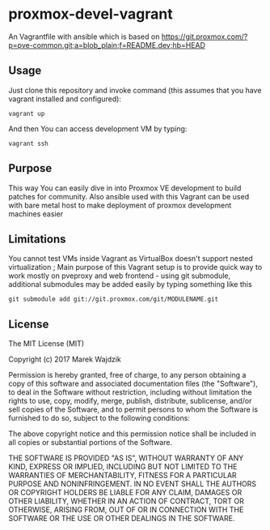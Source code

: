 proxmox-devel-vagrant
=====================
An Vagrantfile with ansible which is based on https://git.proxmox.com/?p=pve-common.git;a=blob_plain;f=README.dev;hb=HEAD

Usage
-----
Just clone this repository and invoke command (this assumes that you have vagrant installed and configured):
```
vagrant up
```

And then You can access development VM by typing:
```
vagrant ssh
```

Purpose
-------
This way You can easily dive in into Proxmox VE development to build patches for community. Also ansible used with this Vagrant can be used with bare metal host to make deployment of proxmox development machines easier

Limitations
-----------
You cannot test VMs inside Vagrant as VirtualBox doesn't support nested virtualization ; Main purpose of this Vagrant setup is to provide quick way to work mostly on pveproxy and web frontend - using git submodule, additional submodules may be added easily by typing something like this

```
git submodule add git://git.proxmox.com/git/MODULENAME.git
```

License
-------
The MIT License (MIT)

Copyright (c) 2017 Marek Wajdzik

Permission is hereby granted, free of charge, to any person obtaining a copy
of this software and associated documentation files (the "Software"), to deal
in the Software without restriction, including without limitation the rights
to use, copy, modify, merge, publish, distribute, sublicense, and/or sell
copies of the Software, and to permit persons to whom the Software is
furnished to do so, subject to the following conditions:

The above copyright notice and this permission notice shall be included in
all copies or substantial portions of the Software.

THE SOFTWARE IS PROVIDED "AS IS", WITHOUT WARRANTY OF ANY KIND, EXPRESS OR
IMPLIED, INCLUDING BUT NOT LIMITED TO THE WARRANTIES OF MERCHANTABILITY,
FITNESS FOR A PARTICULAR PURPOSE AND NONINFRINGEMENT. IN NO EVENT SHALL THE
AUTHORS OR COPYRIGHT HOLDERS BE LIABLE FOR ANY CLAIM, DAMAGES OR OTHER
LIABILITY, WHETHER IN AN ACTION OF CONTRACT, TORT OR OTHERWISE, ARISING FROM,
OUT OF OR IN CONNECTION WITH THE SOFTWARE OR THE USE OR OTHER DEALINGS IN
THE SOFTWARE.
